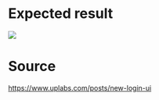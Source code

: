 # Expected result

![](https://raw.githubusercontent.com/Lets-Dev/CodeInTheDark/master/2018-04-05/result.png)
 
 # Source
 
 https://www.uplabs.com/posts/new-login-ui
